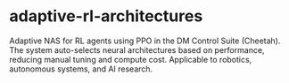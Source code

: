 # adaptive-rl-architectures
Adaptive NAS for RL agents using PPO in the DM Control Suite (Cheetah). The system auto-selects neural architectures based on performance, reducing manual tuning and compute cost. Applicable to robotics, autonomous systems, and AI research.
